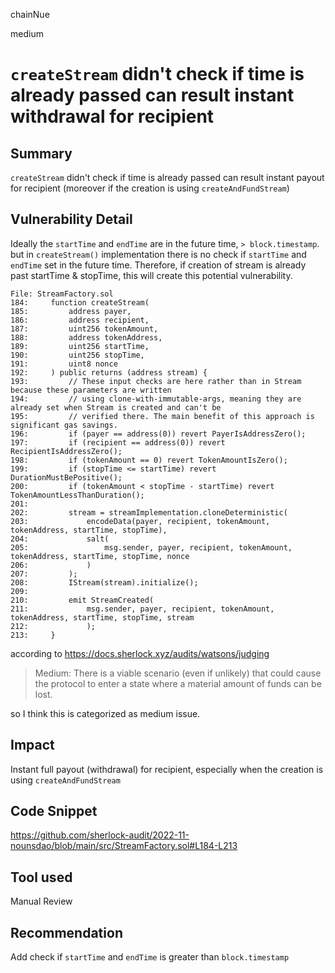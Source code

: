 chainNue

medium

# `createStream` didn't check if time is already passed can result instant withdrawal for recipient

## Summary

`createStream` didn't check if time is already passed can result instant payout for recipient (moreover if the creation is using `createAndFundStream`) 

## Vulnerability Detail

Ideally the `startTime` and `endTime` are in the future time, `> block.timestamp`. 
but in `createStream()` implementation there is no check if `startTime` and `endTime` set in the future time.
Therefore, if creation of stream is already past startTime & stopTime, this will create this potential vulnerability.

```solidity
File: StreamFactory.sol
184:     function createStream(
185:         address payer,
186:         address recipient,
187:         uint256 tokenAmount,
188:         address tokenAddress,
189:         uint256 startTime,
190:         uint256 stopTime,
191:         uint8 nonce
192:     ) public returns (address stream) {
193:         // These input checks are here rather than in Stream because these parameters are written
194:         // using clone-with-immutable-args, meaning they are already set when Stream is created and can't be
195:         // verified there. The main benefit of this approach is significant gas savings.
196:         if (payer == address(0)) revert PayerIsAddressZero();
197:         if (recipient == address(0)) revert RecipientIsAddressZero();
198:         if (tokenAmount == 0) revert TokenAmountIsZero();
199:         if (stopTime <= startTime) revert DurationMustBePositive();
200:         if (tokenAmount < stopTime - startTime) revert TokenAmountLessThanDuration();
201: 
202:         stream = streamImplementation.cloneDeterministic(
203:             encodeData(payer, recipient, tokenAmount, tokenAddress, startTime, stopTime),
204:             salt(
205:                 msg.sender, payer, recipient, tokenAmount, tokenAddress, startTime, stopTime, nonce
206:             )
207:         );
208:         IStream(stream).initialize();
209: 
210:         emit StreamCreated(
211:             msg.sender, payer, recipient, tokenAmount, tokenAddress, startTime, stopTime, stream
212:             );
213:     }
``` 

according to https://docs.sherlock.xyz/audits/watsons/judging
> Medium: There is a viable scenario (even if unlikely) that could cause the protocol to enter a state where a material amount of funds can be lost. 

so I think this is categorized as medium issue.

## Impact

Instant full payout (withdrawal) for recipient, especially when the creation is using `createAndFundStream`

## Code Snippet

https://github.com/sherlock-audit/2022-11-nounsdao/blob/main/src/StreamFactory.sol#L184-L213

## Tool used

Manual Review

## Recommendation

Add check if `startTime` and `endTime` is greater than `block.timestamp`